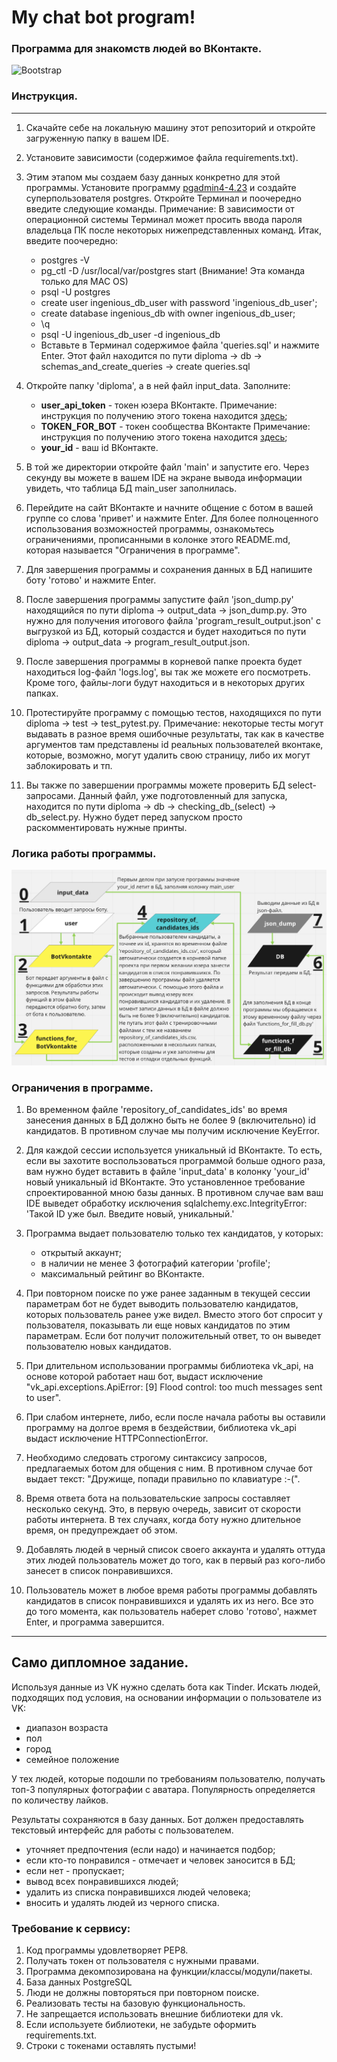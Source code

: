 # My chat bot program!
### Программа для знакомств людей во ВКонтакте.
![Bootstrap](https://i0.wp.com/citeia.com/wp-content/uploads/2019/09/a-complete-guide-to-chatbot-development-from-tools-to-best-practices-featured.jpg?resize=780%2C470&ssl=1)

### Инструкция.
___
1. Скачайте себе на локальную машину этот репозиторий и откройте загруженную папку в вашем IDE.
2. Установите зависимости (содержимое файла requirements.txt).
3. Этим этапом мы создаем базу данных конкретно для этой программы. Установите программу [pgadmin4-4.23](https://www.pgadmin.org/download/) и создайте суперпользователя postgres. Откройте Терминал и поочередно введите следующие команды. Примечание: В зависимости от операционной системы Терминал может просить ввода пароля владельца ПК после некоторых нижепредставленных команд. Итак, введите поочередно:
    * postgres -V
    * pg_ctl -D /usr/local/var/postgres start (Внимание! Эта команда только для MAC OS)
    * psql -U postgres
    * create user ingenious_db_user with password 'ingenious_db_user';
    * create database ingenious_db with owner ingenious_db_user;
    * \q
    * psql -U ingenious_db_user -d ingenious_db
    * Вставьте в Терминал содержимое файла 'queries.sql' и нажмите Enter. Этот файл находится по пути diploma -> db -> schemas_and_create_queries -> create queries.sql
4. Откройте папку 'diploma', а в ней файл input_data. Заполните:

    * **user_api_token** - токен юзера ВКонтакте. Примечание: инструкция по получению этого токена находится   [здесь](https://github.com/ervand7/My_program/blob/master/diploma/service_and_auxiliary_files/how_get_user_api_token.py);
    * **TOKEN_FOR_BOT** - токен сообщества ВКонтакте Примечание: инструкция по получению этого токена находится [здесь](https://github.com/ervand7/My_program/blob/master/diploma/service_and_auxiliary_files/how_get_TOKEN_FOR_BOT.txt);
    * **your_id** - ваш id ВКонтакте. 
    
5. В той же директории откройте файл 'main' и запустите его. Через секунду вы можете в вашем IDE на экране вывода информации увидеть, что таблица БД main_user заполнилась. 
    
6. Перейдите на сайт ВКонтакте и начните общение с ботом в вашей группе со слова 'привет' и нажмите Enter. Для более полноценного использования возможностей программы, ознакомьтесь ограничениями, прописанными в колонке этого README.md, которая называется "Ограничения в программе".
    
7. Для завершения программы и сохранения данных в БД напишите боту 'готово' и нажмите Enter.
    
8. После завершения программы запустите файл 'json_dump.py' находящийся по пути diploma -> output_data -> json_dump.py. Это нужно для получения итогового файла 'program_result_output.json' с выгрузкой из БД, который создастся и будет находиться по пути diploma -> output_data -> program_result_output.json.
    
9. После завершения программы в корневой папке проекта будет находиться log-файл 'logs.log', вы так же можете его посмотреть. Кроме того, файлы-логи будут находиться и в некоторых других папках. 

10. Протестируйте программу с помощью тестов, находящихся по пути diploma -> test -> test_pytest.py. Примечание: некоторые тесты могут выдавать в разное время ошибочные результаты, так как в качестве аргументов там представлены id реальных пользователей вконтаке, которые, возможно, могут удалить свою страницу, либо их могут заблокировать и тп.

11. Вы также по завершении программы можете проверить БД select-запросами. Данный файл, уже подготовленный для запуска, находится по пути diploma -> db -> checking_db_(select) -> db_select.py. Нужно будет перед запуском просто раскомментировать нужные принты.


### Логика работы программы.
![Bootstrap](https://github.com/ervand7/My_best_summary_about_python/blob/master/summary/web_scraping/HTML/2020/logic.png?raw=true)

### Ограничения в программе.
1. Во временном файле 'repository_of_candidates_ids' во время занесения данных в БД должно быть не более 9 (включительно) id кандидатов. В противном случае мы получим исключение KeyError.

2. Для каждой сессии используется уникальный id ВКонтакте. То есть, если вы захотите воспользоваться программой больше одного раза, вам нужно будет вставить в файле 'input_data' в колонку 'your_id' новый уникальный id ВКонтакте. Это установленное требование спроектированной мною базы данных. В противном случае вам ваш IDE выведет обработку исключения sqlalchemy.exc.IntegrityError: 'Такой ID уже был. Введите новый, уникальный.'

3. Программа выдает пользователю только тех кандидатов, у которых:
    * открытый аккаунт;
    * в наличии не менее 3 фотографий категории 'profile';
    * максимальный рейтинг во ВКонтакте.

4. При повторном поиске по уже ранее заданным в текущей сессии параметрам бот не будет выводить пользователю кандидатов, которых пользователь ранее уже видел. Вместо этого бот спросит у пользователя, показывать ли еще новых кандидатов по этим параметрам. Если бот получит положительный ответ, то он выведет пользователю новых кандидатов.

5. При длительном использовании программы библиотека vk_api, на основе которой работает наш бот, выдаст исключение "vk_api.exceptions.ApiError: [9] Flood control: too much messages sent to user".

6. При слабом интернете, либо, если после начала работы вы оставили программу на долгое время в бездействии, библиотека vk_api выдаст исключение HTTPConnectionError.

7. Необходимо следовать строгому синтаксису запросов, предлагаемых ботом для общения с ним. В противном случае бот выдает текст: "Дружище, попади правильно по клавиатуре :-(".

8. Время ответа бота на пользовательские запросы составляет несколько секунд. Это, в первую очередь, зависит от скорости работы интернета. В тех случаях, когда боту нужно длительное время, он предупреждает об этом.

9. Добавлять людей в черный список своего аккаунта и удалять оттуда этих людей пользователь может до того, как в первый раз кого-либо занесет в список понравившихся.

10. Пользователь может в любое время работы программы добавлять кандидатов в список понравившихся и удалять их из него. Все это до того момента, как пользователь наберет слово 'готово', нажмет Enter, и программа завершится.
***
## Само дипломное задание.
Используя данные из VK нужно сделать бота как Tinder. Искать людей, подходящих под условия, на основании информации о пользователе из VK:
- диапазон возраста
- пол
- город
- семейное положение


У тех людей, которые подошли по требованиям пользователю, получать топ-3 популярных фотографии с аватара. Популярность определяется по количеству лайков.

Результаты сохраняются в базу данных.
Бот должен предоставлять текстовый интерфейс для работы с пользователем.  
- уточняет предпочтения (если надо) и начинается подбор;
- если кто-то понравился - отмечает и человек заносится в БД;
- если нет - пропускает;
- вывод всех понравившихся людей;
- удалить из списка понравившихся людей человека;  
- вносить и удалять людей из черного списка.





### Требование к сервису:
1. Код программы удовлетворяет PEP8.
2. Получать токен от пользователя с нужными правами.
3. Программа декомпозирована на функции/классы/модули/пакеты.
4. База данных PostgreSQL
5. Люди не должны повторяться при повторном поиске.
6. Реализовать тесты на базовую функциональность.
7. Не запрещается использовать внешние библиотеки для vk.
8. Если используете библиотеки, не забудьте оформить requirements.txt.
9. Строки с токенами оставлять пустыми!


 
